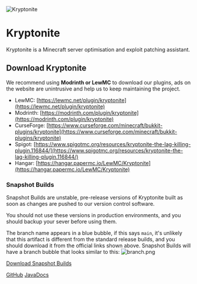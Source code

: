 <img src="KR-Banner.png" style="block" alt="Kryptonite" />

# Kryptonite
Kryptonite is a Minecraft server optimisation and exploit patching assistant.

## Download Kryptonite
We recommend using **Modrinth or LewMC** to download our plugins, ads on the website are unintrusive and help us to keep maintaining the project.

* LewMC: [https://lewmc.net/plugin/kryptonite](https://lewmc.net/plugin/kryptonite)
* Modrinth: [https://modrinth.com/plugin/kryptonite](https://modrinth.com/plugin/kryptonite)
* CurseForge: [https://www.curseforge.com/minecraft/bukkit-plugins/kryptonite](https://www.curseforge.com/minecraft/bukkit-plugins/kryptonite)
* Spigot: [https://www.spigotmc.org/resources/kryptonite-the-lag-killing-plugin.116844/](https://www.spigotmc.org/resources/kryptonite-the-lag-killing-plugin.116844/)
* Hangar: [https://hangar.papermc.io/LewMC/Kryptonite](https://hangar.papermc.io/LewMC/Kryptonite)

### Snapshot Builds
Snapshot Builds are unstable, pre-release versions of Kryptonite built as soon as changes are pushed to our version control software.

You should not use these versions in production environments, and you should backup your sever before using them.

The branch name appears in a blue bubble, if this says `main`, it's unlikely that this artifact is different from the standard release builds, and you should download it from the official links shown above.
Snapshot Builds will have a branch bubble that looks similar to this: ![branch.png](branch.png)

[Download Snapshot Builds](https://github.com/LewMC/Kryptonite/actions/workflows/maven.yml)

<seealso>
    <category ref="opensource">
        <a href="https://github.com/lewmc/essence">GitHub</a>
        <a href="https://lewmc.github.io/Essence">JavaDocs</a>
    </category>
</seealso>